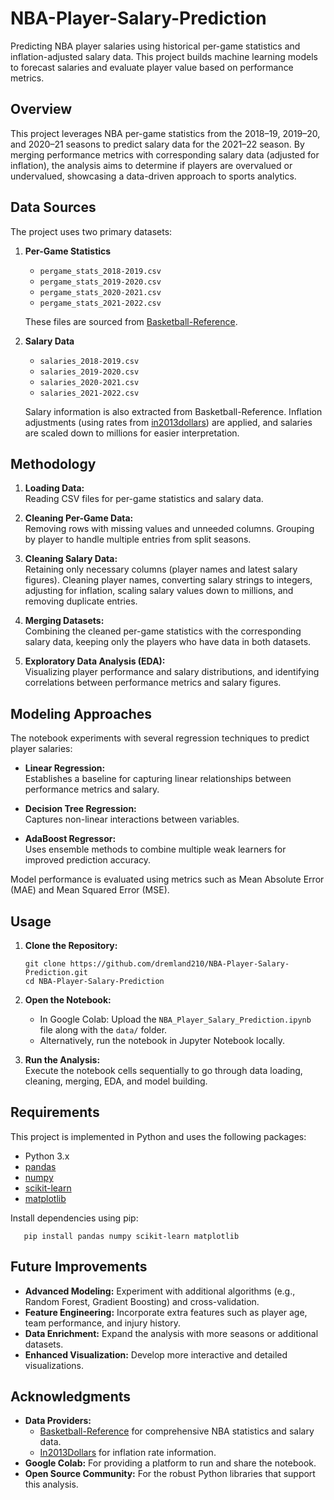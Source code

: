 # NBA-Player-Salary-Prediction

Predicting NBA player salaries using historical per-game statistics and inflation-adjusted salary data. This project builds machine learning models to forecast salaries and evaluate player value based on performance metrics.

## Overview

This project leverages NBA per-game statistics from the 2018–19, 2019–20, and 2020–21 seasons to predict salary data for the 2021–22 season. By merging performance metrics with corresponding salary data (adjusted for inflation), the analysis aims to determine if players are overvalued or undervalued, showcasing a data-driven approach to sports analytics.

## Data Sources

The project uses two primary datasets:

1. **Per-Game Statistics**  
   - `pergame_stats_2018-2019.csv`  
   - `pergame_stats_2019-2020.csv`  
   - `pergame_stats_2020-2021.csv`  
   - `pergame_stats_2021-2022.csv`  

   These files are sourced from [Basketball-Reference](https://www.basketball-reference.com/).

2. **Salary Data**  
   - `salaries_2018-2019.csv`  
   - `salaries_2019-2020.csv`  
   - `salaries_2020-2021.csv`  
   - `salaries_2021-2022.csv`  

   Salary information is also extracted from Basketball-Reference. Inflation adjustments (using rates from [in2013dollars](https://www.in2013dollars.com/)) are applied, and salaries are scaled down to millions for easier interpretation.

## Methodology

1. **Loading Data:**  
   Reading CSV files for per-game statistics and salary data.

2. **Cleaning Per-Game Data:**  
   Removing rows with missing values and unneeded columns. Grouping by player to handle multiple entries from split seasons.

3. **Cleaning Salary Data:**  
   Retaining only necessary columns (player names and latest salary figures). Cleaning player names, converting salary strings to integers, adjusting for inflation, scaling salary values down to millions, and removing duplicate entries.

4. **Merging Datasets:**  
   Combining the cleaned per-game statistics with the corresponding salary data, keeping only the players who have data in both datasets.

5. **Exploratory Data Analysis (EDA):**  
   Visualizing player performance and salary distributions, and identifying correlations between performance metrics and salary figures.

## Modeling Approaches

The notebook experiments with several regression techniques to predict player salaries:

- **Linear Regression:**  
  Establishes a baseline for capturing linear relationships between performance metrics and salary.

- **Decision Tree Regression:**  
  Captures non-linear interactions between variables.

- **AdaBoost Regressor:**  
  Uses ensemble methods to combine multiple weak learners for improved prediction accuracy.

Model performance is evaluated using metrics such as Mean Absolute Error (MAE) and Mean Squared Error (MSE).

## Usage

1. **Clone the Repository:**

       git clone https://github.com/dremland210/NBA-Player-Salary-Prediction.git
       cd NBA-Player-Salary-Prediction


2. **Open the Notebook:**  
   - In Google Colab: Upload the `NBA_Player_Salary_Prediction.ipynb` file along with the `data/` folder.  
   - Alternatively, run the notebook in Jupyter Notebook locally.

3. **Run the Analysis:**  
   Execute the notebook cells sequentially to go through data loading, cleaning, merging, EDA, and model building.

## Requirements

This project is implemented in Python and uses the following packages:

- Python 3.x
- [pandas](https://pandas.pydata.org/)
- [numpy](https://numpy.org/)
- [scikit-learn](https://scikit-learn.org/)
- [matplotlib](https://matplotlib.org/)

Install dependencies using pip:

       pip install pandas numpy scikit-learn matplotlib

## Future Improvements

- **Advanced Modeling:** Experiment with additional algorithms (e.g., Random Forest, Gradient Boosting) and cross-validation.
- **Feature Engineering:** Incorporate extra features such as player age, team performance, and injury history.
- **Data Enrichment:** Expand the analysis with more seasons or additional datasets.
- **Enhanced Visualization:** Develop more interactive and detailed visualizations.

## Acknowledgments

- **Data Providers:**  
  - [Basketball-Reference](https://www.basketball-reference.com/) for comprehensive NBA statistics and salary data.  
  - [In2013Dollars](https://www.in2013dollars.com/) for inflation rate information.
- **Google Colab:** For providing a platform to run and share the notebook.
- **Open Source Community:** For the robust Python libraries that support this analysis.
